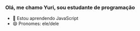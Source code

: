 ### Olá, me chamo Yuri, sou estudante de programação

- 🌱 Estou aprendendo JavaScript
- 😄 Pronomes: ele/dele

